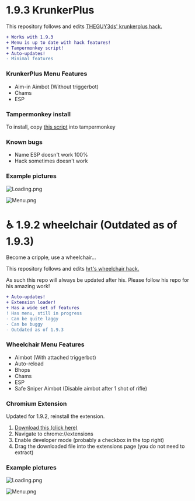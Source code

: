 # 1.9.3 KrunkerPlus

This repository follows and edits [THEGUY3ds' krunkerplus hack.](https://github.com/THEGUY3ds/Krunkerplus-REWORKED-beta-test)

```diff
+ Works with 1.9.3
+ Menu is up to date with hack features!
+ Tampermonkey script!
+ Auto-updates!
- Minimal features
```

### KrunkerPlus Menu Features
- Aim-in Aimbot (Without triggerbot)
- Chams
- ESP

### Tampermonkey install

To install, copy [this script](https://raw.githubusercontent.com/Katistic/WheelChairGUI/master/krunkerplus.tampermonkey.loader.js) into tampermonkey

### Known bugs

- Name ESP doesn't work 100%
- Hack sometimes doesn't work

### Example pictures

![Loading.png](https://raw.githubusercontent.com/katistic/wheelchairgui/master/pics/KrunkerPlus.Loading.png)

![Menu.png](https://raw.githubusercontent.com/katistic/wheelchairgui/master/pics/KrunkerPlus.Menu.png)

# ♿ 1.9.2 wheelchair (Outdated as of 1.9.3)
Become a cripple, use a wheelchair...

This repository follows and edits [hrt's wheelchair hack.](https://github.com/hrt/WheelChair)

As such this repo will always be updated after his.
Please follow his repo for his amazing work!

```diff
+ Auto-updates!
+ Extension loader!
+ Has a wide set of features
! Has menu, still in progress
- Can be quite laggy
- Can be buggy
- Outdated as of 1.9.3
```

### Wheelchair Menu Features
- Aimbot (With attached triggerbot)
- Auto-reload
- Bhops
- Chams
- ESP
- Safe Sniper Aimbot (Disable aimbot after 1 shot of rifle)

### Chromium Extension
Updated for 1.9.2, reinstall the extension.

1. [Download this (click here)](https://github.com/Katistic/WheelChairGUI/releases/download/v2.2.0/wheelchair.loader.zip)
2. Navigate to chrome://extensions
3. Enable developer mode (probably a checkbox in the top right)
4. Drag the downloaded file into the extensions page (you do not need to extract)

### Example pictures

![Loading.png](https://raw.githubusercontent.com/katistic/wheelchairgui/master/pics/Loading.png)

![Menu.png](https://raw.githubusercontent.com/katistic/wheelchairgui/master/pics/Menu.png)

